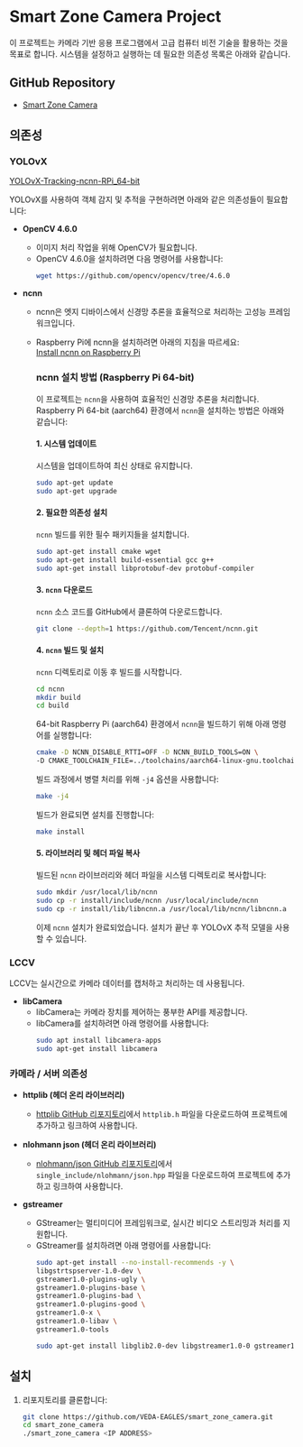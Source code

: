 # Smart Zone Camera Project

이 프로젝트는 카메라 기반 응용 프로그램에서 고급 컴퓨터 비전 기술을 활용하는 것을 목표로 합니다. 시스템을 설정하고 실행하는 데 필요한 의존성 목록은 아래와 같습니다.

## GitHub Repository

- [Smart Zone Camera](https://github.com/VEDA-EAGLES/smart_zone_camera)

## 의존성

### YOLOvX
[YOLOvX-Tracking-ncnn-RPi_64-bit](https://github.com/Qengineering/YoloX-Tracking-ncnn-RPi_64-bit)

YOLOvX를 사용하여 객체 감지 및 추적을 구현하려면 아래와 같은 의존성들이 필요합니다:

- **OpenCV 4.6.0**
  - 이미지 처리 작업을 위해 OpenCV가 필요합니다.
  - OpenCV 4.6.0을 설치하려면 다음 명령어를 사용합니다:
    ```bash
    wget https://github.com/opencv/opencv/tree/4.6.0
    ```

- **ncnn**
  - ncnn은 엣지 디바이스에서 신경망 추론을 효율적으로 처리하는 고성능 프레임워크입니다.
  - Raspberry Pi에 ncnn을 설치하려면 아래의 지침을 따르세요:  
    [Install ncnn on Raspberry Pi](https://qengineering.eu/install-ncnn-on-raspberry-pi-4.html)

    ### ncnn 설치 방법 (Raspberry Pi 64-bit)

    이 프로젝트는 `ncnn`을 사용하여 효율적인 신경망 추론을 처리합니다. Raspberry Pi 64-bit (aarch64) 환경에서 `ncnn`을 설치하는 방법은 아래와 같습니다:

    #### 1. 시스템 업데이트
    시스템을 업데이트하여 최신 상태로 유지합니다.
    ```bash
    sudo apt-get update
    sudo apt-get upgrade
    ```

    #### 2. 필요한 의존성 설치
    `ncnn` 빌드를 위한 필수 패키지들을 설치합니다.
    ```bash
    sudo apt-get install cmake wget
    sudo apt-get install build-essential gcc g++
    sudo apt-get install libprotobuf-dev protobuf-compiler
    ```

    #### 3. `ncnn` 다운로드
    `ncnn` 소스 코드를 GitHub에서 클론하여 다운로드합니다.
    ```bash
    git clone --depth=1 https://github.com/Tencent/ncnn.git
    ```

    #### 4. `ncnn` 빌드 및 설치
    `ncnn` 디렉토리로 이동 후 빌드를 시작합니다.

    ```bash
    cd ncnn
    mkdir build
    cd build
    ```

    64-bit Raspberry Pi (aarch64) 환경에서 `ncnn`을 빌드하기 위해 아래 명령어를 실행합니다:
    ```bash
    cmake -D NCNN_DISABLE_RTTI=OFF -D NCNN_BUILD_TOOLS=ON \
    -D CMAKE_TOOLCHAIN_FILE=../toolchains/aarch64-linux-gnu.toolchain.cmake ..
    ```

    빌드 과정에서 병렬 처리를 위해 `-j4` 옵션을 사용합니다:
    ```bash
    make -j4
    ```

    빌드가 완료되면 설치를 진행합니다:
    ```bash
    make install
    ```

    #### 5. 라이브러리 및 헤더 파일 복사
    빌드된 `ncnn` 라이브러리와 헤더 파일을 시스템 디렉토리로 복사합니다:
    ```bash
    sudo mkdir /usr/local/lib/ncnn
    sudo cp -r install/include/ncnn /usr/local/include/ncnn
    sudo cp -r install/lib/libncnn.a /usr/local/lib/ncnn/libncnn.a
    ```

    이제 `ncnn` 설치가 완료되었습니다. 설치가 끝난 후 YOLOvX 추적 모델을 사용할 수 있습니다.

### LCCV
LCCV는 실시간으로 카메라 데이터를 캡처하고 처리하는 데 사용됩니다.

- **libCamera**
  - libCamera는 카메라 장치를 제어하는 풍부한 API를 제공합니다.
  - libCamera를 설치하려면 아래 명령어를 사용합니다:
    ```bash
    sudo apt install libcamera-apps
    sudo apt-get install libcamera
    ```

### 카메라 / 서버 의존성

- **httplib (헤더 온리 라이브러리)**
  - [httplib GitHub 리포지토리](https://github.com/yhirose/cpp-httplib)에서 `httplib.h` 파일을 다운로드하여 프로젝트에 추가하고 링크하여 사용합니다.

- **nlohmann json (헤더 온리 라이브러리)**
  - [nlohmann/json GitHub 리포지토리](https://github.com/nlohmann/json/tree/develop/single_include/nlohmann)에서 `single_include/nlohmann/json.hpp` 파일을 다운로드하여 프로젝트에 추가하고 링크하여 사용합니다.

- **gstreamer**
  - GStreamer는 멀티미디어 프레임워크로, 실시간 비디오 스트리밍과 처리를 지원합니다.
  - GStreamer를 설치하려면 아래 명령어를 사용합니다:
    ```bash
    sudo apt-get install --no-install-recommends -y \
    libgstrtspserver-1.0-dev \
    gstreamer1.0-plugins-ugly \
    gstreamer1.0-plugins-base \
    gstreamer1.0-plugins-bad \
    gstreamer1.0-plugins-good \
    gstreamer1.0-x \
    gstreamer1.0-libav \
    gstreamer1.0-tools
    
    sudo apt-get install libglib2.0-dev libgstreamer1.0-0 gstreamer1.0-plugins-base gstreamer1.0-plugins-good gstreamer1.0-plugins-bad gstreamer1.0-plugins-ugly gstreamer1.0-libav gstreamer1.0-tools gstreamer1.0-x gstreamer1.0-alsa libgstrtspserver-1.0-0
    ```

## 설치

1. 리포지토리를 클론합니다:
   ```bash
   git clone https://github.com/VEDA-EAGLES/smart_zone_camera.git
   cd smart_zone_camera
   ./smart_zone_camera <IP ADDRESS>
